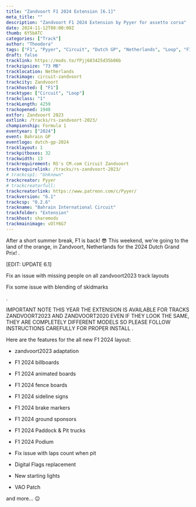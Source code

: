 ```yaml
---
title: "Zandvoort F1 2024 Extension [6.1]"
meta_title: ""
description: "Zandvoort F1 2024 Extension by Pyyer for assetto corsa"
date: 2024-11-12T08:00:00Z
thumb: 6Y5bATC
categories: ["Track"]
author: "Theodora"
tags: ["F1", "Pyyer", "Circuit", "Dutch GP", "Netherlands", "Loop", "F1 2024", "2024"]
draft: false
tracklink: https://mods.to/fPjj683425d35b06b
trackzipsize: "73 MB"
tracklocation: Netherlands
trackimage: circuit-zandvoort
trackcity: Zandvoort
trackhosted: [ "F1"]
tracktype: ["Circuit", "Loop"]
trackclass: "1" 
trackLength: 4259
trackopened: 1948
extfor: Zandvoort 2023
extlink: /tracks/rs-zandvoort-2023/
championship: Formula 1
eventyear: ["2024"]
event: Bahrain GP
eventlogo: dutch-gp-2024
tracklayout: 1
trackpitboxes: 32
trackwidth: 13
trackrequirement: RS's CM.com Circuit Zandvoort
trackrequirelink: /tracks/rs-zandvoort-2023/
# trackcsp1: "Unknown"
trackcreator: Pyyer
# trackcreatorfull: 
trackcreatorlink: https://www.patreon.com/c/Pyyer/
trackversion: "6.1"
trackcsp: "0.2.6"
trackname: "Bahrain International Circuit"
trackfolder: "Extension"
trackhost: sharemods
trackmainimage: vDlY6G7
---
```


After a short summer break, F1 is back! 😎
This weekend, we're going to the land of the orange, in Zandvoort, Netherlands for the 2024 Dutch Grand Prix!
.

[EDIT: UPDATE 6.1]

Fix an issue with missing people on all zandvoort2023 track layouts 

Fix some issue with blending of skidmarks

.

IMPORTANT NOTE
THIS YEAR THE EXTENSION IS AVAILABLE FOR TRACKS
ZANDVOORT2023 AND ZANDVOORT2020
EVEN IF THEY LOOK THE SAME, THEY ARE COMPLETELY DIFFERENT MODELS
SO PLEASE FOLLOW INSTRUCTIONS CAREFULLY FOR PROPER INSTALL
.

Here are the features for the all new F1 2024 layout:

- zandvoort2023 adaptation

- F1 2024 billboards

- F1 2024 animated boards

- F1 2024 fence boards

- F1 2024 sideline signs

- F1 2024 brake markers

- F1 2024 ground sponsors

- F1 2024 Paddock & Pit trucks

- F1 2024 Podium

- Fix issue with laps count when pit

- Digital Flags replacement

- New starting lights 

- VAO Patch

and more... 😉